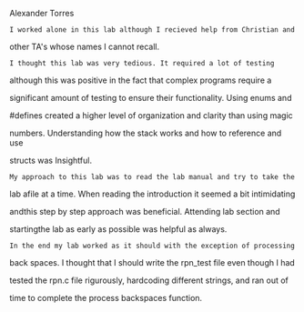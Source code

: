 Alexander Torres

	I worked alone in this lab although I recieved help from Christian and

other TA's whose names I cannot recall. 

	I thought this lab was very tedious. It required a lot of testing 

although this was positive in the fact that complex programs require a 

significant amount of testing to ensure their functionality. Using enums and 

#defines created a higher level of organization and clarity than using magic 

numbers. Understanding how the stack works and how to reference and use 

structs was Insightful.

	My approach to this lab was to read the lab manual and try to take the

lab afile at a time. When reading the introduction it seemed a bit intimidating

andthis step by step approach was beneficial. Attending lab section and 

startingthe lab as early as possible was helpful as always.

	In the end my lab worked as it should with the exception of processing

back spaces. I thought that I should write the rpn_test file even though I had

tested the rpn.c file rigurously, hardcoding different strings, and ran out of 

time to complete the process backspaces function.